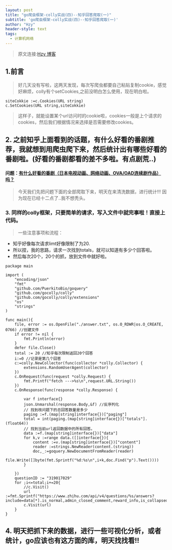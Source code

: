 ```yaml
---
layout: post
title: "go爬虫框架-colly实战(四)--知乎回答爬取(一)"
subtitle: 'go爬虫框架-colly实战(四)--知乎回答爬取(一)'
author: "Hzy"
header-style: text
tags:
  - 计算机网络
---
```


> 原文连接:[Hzy 博客](https://hzeyuan.cn)

## 1.前言

> 好几天没有写啦，这两天发现，每次写爬虫都要自己粘贴复制cookie，感觉好麻烦，colly有个setCookies,之前没明白怎么使用，现在明白啦。

```
siteCokkie :=c.Cookies(URL string)
c.SetCookies(URL string,siteCokkie)
```

>这样子，就能设置某个url访问时的cookie啦，cookies一般是上个请求的cookies，然后我们根据情况来选择是否需要修改cookies。

## 2. 之前知乎上面看到的话题，有什么好看的番剧推荐，我就想到用爬虫爬下来，然后统计出有哪些好看的番剧啦。(好看的番剧都看的差不多啦。有点剧荒..)

#### 问题：[有什么好看的番剧（日本电视动画、网络动画、OVA/OAD连续剧作品）吗？](https://www.zhihu.com/question/319017029/answers/updated)

> 今天我们先把问题下面的全部爬取下来，明天在来清洗数据，进行统计!!!
因为现在已经十二点了..我不想秃头。

### 3. 同样的colly框架，只要简单的请求，写入文件中就完事啦！直接上代码。

>一些注意事项和流程：
* 知乎好像每次请求limt好像限制了为20.
* 所以捏，我的思路，请求一次找到totals，就可以知道有多少个回答啦。
* 然后每次20个，20个的抓，放到文件中就好啦。

```
package main

import (
	"encoding/json"
	"fmt"
	"github.com/PuerkitoBio/goquery"
	"github.com/gocolly/colly"
	"github.com/gocolly/colly/extensions"
	"os"
	"strings"
)

func main(){
	file, error := os.OpenFile("./answer.txt", os.O_RDWR|os.O_CREATE, 0766) //创建文件
	if error != nil {
		fmt.Println(error)
	}
	defer file.Close()
	total := 20 //知乎每次限制返回20个回答
	i:=0 //记录是第几个回答
	c:=colly.NewCollector(func(collector *colly.Collector) {
		extensions.RandomUserAgent(collector)
	})
	c.OnRequest(func(request *colly.Request) {
		fmt.Printf("fetch --->%s\n",request.URL.String())
	})
	c.OnResponse(func(response *colly.Response) {

		var f interface{}
		json.Unmarshal(response.Body,&f) //反序列化
		// 找到改问题下的总回答数量是多少
		paging :=f.(map[string]interface{})["paging"]
		total = int(paging.(map[string]interface{})["totals"].(float64))
		// 找到当前url返回数据中的所有回答。
		data :=f.(map[string]interface{})["data"]
		for k,v :=range data.([]interface{}){
			content :=v.(map[string]interface{})["content"]
			reader :=strings.NewReader(content.(string))
			doc,_:=goquery.NewDocumentFromReader(reader)
			file.Write([]byte(fmt.Sprintf("%d:%s\n",i+k,doc.Find("p").Text())))
		}

	})
	questionID := "319017029"
	for ;i<=total;i+=20{
		//c.Visit()
		url :=fmt.Sprintf("https://www.zhihu.com/api/v4/questions/%s/answers?include=data[*].is_normal,admin_closed_comment,reward_info,is_collapsed,annotation_action,annotation_detail,collapse_reason,is_sticky,collapsed_by,suggest_edit,comment_count,can_comment,content,editable_content,voteup_count,reshipment_settings,comment_permission,created_time,updated_time,review_info,relevant_info,question,excerpt,relationship.is_authorized,is_author,voting,is_thanked,is_nothelp,is_labeled,is_recognized,paid_info,paid_info_content;data[*].mark_infos[*].url;data[*].author.follower_count,badge[*].topics&offset=%d&limit=%d&sort_by=updated",questionID,i,20)
		c.Visit(url)
	}
}
```

## 4. 明天把抓下来的数据，进行一些可视化分析，或者统计，go应该也有这方面的库，明天找找看!! 





